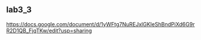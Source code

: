 ## lab3_3 
https://docs.google.com/document/d/1yWFtg7NuREJxlGKIeShBndPiXd6G9rR2D1QB_FjqTKw/edit?usp=sharing
